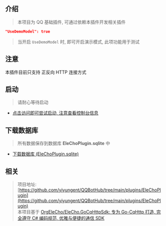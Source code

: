 


## 介绍

> 本项目为 QQ 基础插件, 可通过依赖本插件开发相关插件

```json
"UseDemoModel": true
```

> 当开启 `UseDemoModel` 时, 即可开启演示模式, 此项功能用于测试


## 注意

本插件目前只支持 正反向 HTTP 连接方式


## 启动

> 请耐心等待启动

- [点击访问即可尝试启动, 注意查看控制台信息](/Plugins/EleChoPlugin/Start)



## 下载数据库

> 所有数据保存到数据库 **EleChoPlugin.sqlite** 中

- [下载数据库 (EleChoPlugin.sqlite)](/Plugins/EleChoPlugin/Download)




## 相关

> 项目地址: [https://github.com/yiyungent/QQBotHub/tree/main/plugins/EleChoPlugin](https://github.com/yiyungent/QQBotHub/tree/main/plugins/EleChoPlugin)             
> 本项目基于 [OrgEleCho/EleCho.GoCqHttpSdk: 专为 Go-CqHttp 打造, 完全遵守 C# 编码规范, 优雅与便捷的通信 SDK](https://github.com/OrgEleCho/EleCho.GoCqHttpSdk)

<!-- Matomo Image Tracker-->
<img referrerpolicy="no-referrer-when-downgrade" src="https://matomo.moeci.com/matomo.php?idsite=2&amp;rec=1&amp;action_name=Plugins.EleChoPlugin-v0.1.1.README" style="border:0" alt="" />
<!-- End Matomo -->

